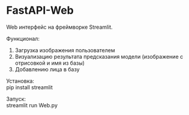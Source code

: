 # FastAPI-Web
Web интерфейс на фреймворке Streamlit.

Функционал:
1) Загрузка изображения пользователем
2) Визуализацию результата предсказания модели (изображение с отрисовкой и имя из базы)
3) Добавлению лица в базу

Установка:             
pip install streamlit

Запуск:              
streamlit run Web.py

